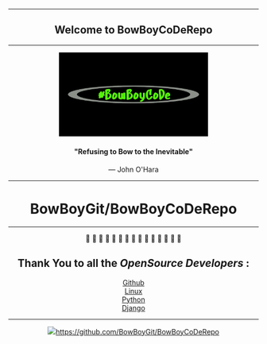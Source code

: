 *******
<div align="center">

## Welcome to BowBoyCoDeRepo

</div>

*******

<div align="center">
<img src="images/bowboycode.png" width=300>

#### "Refusing to Bow to the Inevitable"
— John O'Hara

*******

# BowBoyGit/BowBoyCoDeRepo


*******

:snake: :snake: :snake: :snake: :snake: :snake: :snake: :snake: :snake: :snake: :snake: :snake: :snake: :snake: :snake:




## Thank You to all the ***OpenSource Developers*** :<br>


[Github](https://www.github.com/)<br>
[Linux](https://www.linux.org/)<br>
[Python](https://www.python.org/)<br>
[Django](https://www.djangoproject.com/)<br>


<!-- ```python

print('hello world')

``` -->



*******

<img src="images/GitHub-Mark.png" width=30>https://github.com/BowBoyGit/BowBoyCoDeRepo</div>



























<!-- [GitHub](http://github.com) -->
<!-- <img src="images/pylogo.png" width=100>
![](images/pylogo.png) -->
<!-- As Grace Hopper said:
> I’ve always been more interested
> in the future than in the past. -->

<!-- ### 01 - The Basics -->



